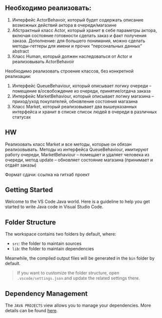 ## Необходимо реализовать:
1. Интерфейс ActorBehavoir, который будет содержать описание возможных
действий актора в очереди/магазине 
2. Абстрактный класс Actor, который хранит в себе параметры актора, включая
состояние готовности сделать заказ и факт получения заказа. Дополнение: для большего понимания, можно сделать методы-геттеры для имени и прочих
“персональных данных” abstract
3. Класс Human, который должен наследоваться от Actor и реализовывать ActorBehavoir

Необходимо реализовать строение классов, без конкретной реализации:
1. Интерфейс QueueBehaviour, который описывает логику очереди – помещение в/освобождение из
очереди, принятие/отдача заказа
2. Интерфейс MarketBehaviour, который описывает логику магазина – приход/уход покупателей,
обновление состояния магазина
3. Класс Market, который реализовывает два вышеуказанных интерфейса и хранит в списке
список людей в очереди в различных статусах

## HW
Реализовать класс Market и все методы, которые он обязан реализовывать.
Методы из интерфейса QueueBehaviour, имитируют работу очереди, MarketBehaviour – помещает и удаляет человека из очереди, метод update – обновляет состояние магазина (принимает и отдаёт заказы)

Формат сдачи: ссылка на гитхаб проект


## Getting Started

Welcome to the VS Code Java world. Here is a guideline to help you get started to write Java code in Visual Studio Code.

## Folder Structure

The workspace contains two folders by default, where:

- `src`: the folder to maintain sources
- `lib`: the folder to maintain dependencies

Meanwhile, the compiled output files will be generated in the `bin` folder by default.

> If you want to customize the folder structure, open `.vscode/settings.json` and update the related settings there.

## Dependency Management

The `JAVA PROJECTS` view allows you to manage your dependencies. More details can be found [here](https://github.com/microsoft/vscode-java-dependency#manage-dependencies).
